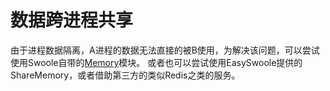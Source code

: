 # 数据跨进程共享
由于进程数据隔离，A进程的数据无法直接的被B使用，为解决该问题，可以尝试使用Swoole自带的[Memory](https://wiki.swoole.com/wiki/page/245.html)模块。
或者也可以尝试使用EasySwoole提供的ShareMemory，或者借助第三方的类似Redis之类的服务。

<script>
    var _hmt = _hmt || [];
    (function() {
        var hm = document.createElement("script");
        hm.src = "https://hm.baidu.com/hm.js?4c8d895ff3b25bddb6fa4185c8651cc3";
        var s = document.getElementsByTagName("script")[0];
        s.parentNode.insertBefore(hm, s);
    })();
</script>